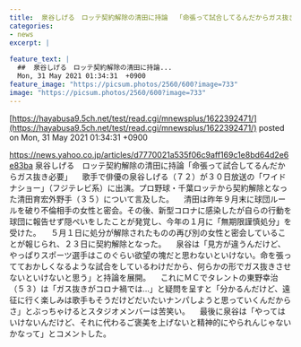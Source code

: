 ```yaml
---
title:  泉谷しげる　ロッテ契約解除の清田に持論  「命張って試合してるんだからガス抜き必要」  
categories:
- news
excerpt: |
  
feature_text: |
  ##  泉谷しげる　ロッテ契約解除の清田に持論...
  Mon, 31 May 2021 01:34:31  +0900
feature_image: "https://picsum.photos/2560/600?image=733"
image: "https://picsum.photos/2560/600?image=733"
---
```


[https://hayabusa9.5ch.net/test/read.cgi/mnewsplus/1622392471/](https://hayabusa9.5ch.net/test/read.cgi/mnewsplus/1622392471/)
posted on Mon, 31 May 2021 01:34:31  +0900

<!--more-->

https://news.yahoo.co.jp/articles/d7770021a535f06c9aff169c1e8bd64d2e6e83ba 泉谷しげる　ロッテ契約解除の清田に持論「命張って試合してるんだからガス抜き必要」 　歌手で俳優の泉谷しげる（７２）が３０日放送の「ワイドナショー」（フジテレビ系）に出演。プロ野球・千葉ロッテから契約解除となった清田育宏外野手（３５）について言及した。 　清田は昨年９月末に球団ルールを破り不倫相手の女性と密会。その後、新型コロナに感染したが自らの行動を球団に報告せず隠ぺいをしたことが発覚し、今年の１月に「無期限謹慎処分」を受けた。 　５月１日に処分が解除されたものの再び別の女性と密会していることが報じられ、２３日に契約解除となった。 　泉谷は「見方が違うんだけど、やっぱりスポーツ選手はこのぐらい欲望の塊だと思わないといけない。命を張ってておかしくなるような試合をしているわけだから、何らかの形でガス抜きさせないといけないと思う」と持論を展開。 　これにＭＣでタレントの東野幸治（５３）は「ガス抜きがコロナ禍では…」と疑問を呈すと「分かるんだけど、遠征に行く楽しみは歌手もそうだけどだいたいナンパしようと思っていくんだからさ」とぶっちゃけるとスタジオメンバーは苦笑い。 　最後に泉谷は「やってはいけないんだけど、それに代わるご褒美を上げないと精神的にやられんじゃないかなって」とコメントした。
